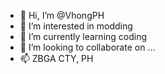 - 👋 Hi, I’m @VhongPH
- 👀 I’m interested in modding
- 🌱 I’m currently learning coding
- 💞️ I’m looking to collaborate on ...
- 📫 ZBGA CTY, PH

<!---
VhongPH/VhongPH is a ✨ special ✨ repository because its `README.md` (this file) appears on your GitHub profile.
You can click the Preview link to take a look at your changes.
--->
